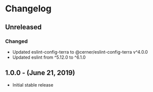 Changelog
=========

Unreleased
----------
### Changed
* Updated eslint-config-terra to @cerner/eslint-config-terra v^4.0.0
* Updated eslint from ^5.12.0 to ^6.1.0

1.0.0 - (June 21, 2019)
----------
* Initial stable release
